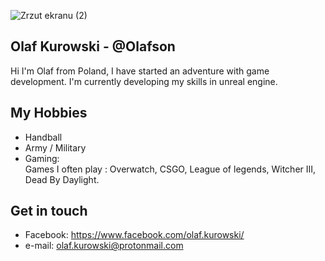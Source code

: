![Zrzut ekranu (2)](https://user-images.githubusercontent.com/103067797/162509184-58755f07-7427-4258-999e-c29b3a431a0e.png)

## Olaf Kurowski - @Olafson
Hi I'm Olaf from Poland, I have started an adventure with game development. I'm currently developing my skills in unreal engine. 

## My Hobbies
- Handball
- Army / Military
- Gaming:
<br>Games I often play : Overwatch, CSGO, League of legends, Witcher III, Dead By Daylight.



## Get in touch
- Facebook: https://www.facebook.com/olaf.kurowski/
- e-mail: olaf.kurowski@protonmail.com
